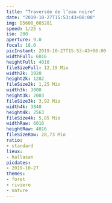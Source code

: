 ```yaml
---
title: "Traversée de l’eau noire"
date: "2019-10-27T15:53:43+08:00"
img: D5600_003281
speed: 1/25 s
iso: 200
aperture: 9.0
focal: 18.0
picInstant: 2019-10-27T15:53:43+08:00
widthFull: 6016
heightFull: 4016
fileSizeFull: 12,19 Mio
width2k: 1920
height2k: 1282
fileSize2k: 1,25 Mio
width3k: 3000
height3k: 2003
fileSize3k: 3,92 Mio
width4k: 3840
height4k: 2563
fileSize4k: 5,85 Mio
widthRaw: 6016
heightRaw: 4016
fileSizeRaw: 28,73 Mio
ratio:
- standard
lieux:
- hallasan
picdates:
- 2019-10-27
themes:
- foret
- riviere
- nature
---
```


